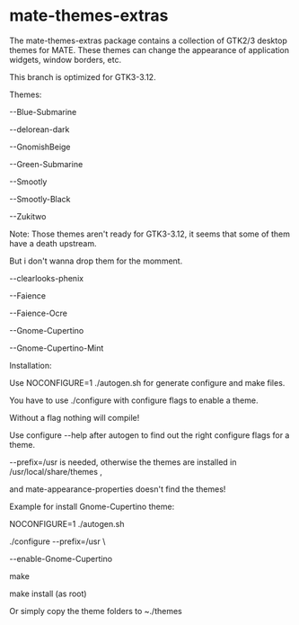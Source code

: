 mate-themes-extras
====================

The mate-themes-extras package contains a collection of GTK2/3 desktop themes for MATE. These themes can change the appearance of application widgets, window borders, etc.

This branch is optimized for GTK3-3.12.

Themes:

--Blue-Submarine

--delorean-dark

--GnomishBeige

--Green-Submarine

--Smootly

--Smootly-Black

--Zukitwo

Note: Those themes aren't ready for GTK3-3.12, it seems that some of them have a death upstream.

But i don't wanna drop them for the momment.

--clearlooks-phenix

--Faience

--Faience-Ocre

--Gnome-Cupertino

--Gnome-Cupertino-Mint


Installation:

Use NOCONFIGURE=1 ./autogen.sh for generate configure and make files.

You have to use ./configure with configure flags to enable a theme.

Without a flag nothing will compile!

Use configure --help after autogen to find out the right configure flags for a theme.

--prefix=/usr is needed, otherwise the themes are installed in /usr/local/share/themes ,

and  mate-appearance-properties doesn't find the themes!


Example for install Gnome-Cupertino theme:

NOCONFIGURE=1 ./autogen.sh

./configure --prefix=/usr \

--enable-Gnome-Cupertino

make

make install (as root)


Or simply copy the theme folders to ~./themes
